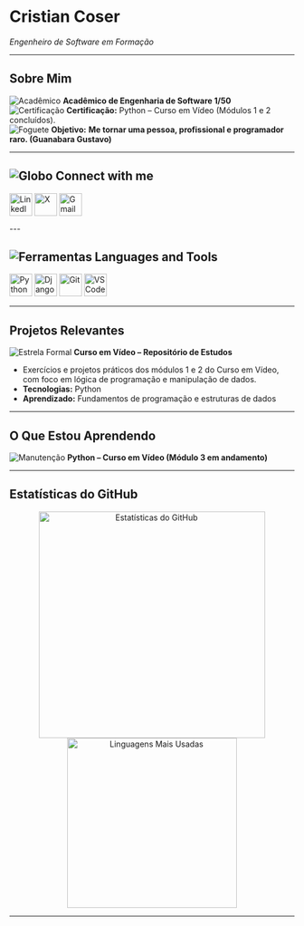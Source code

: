 # Cristian Coser  
*Engenheiro de Software em Formação*

---

## Sobre Mim  
![Acadêmico](https://img.icons8.com/color/26/000000/student-male.png) **Acadêmico de Engenharia de Software 1/50**    
![Certificação](https://img.icons8.com/color/26/000000/certificate.png) **Certificação:** Python – Curso em Vídeo (Módulos 1 e 2 concluídos).  
![Foguete](https://img.icons8.com/color/26/000000/rocket.png) **Objetivo:** **Me tornar uma pessoa, profissional e programador raro. (Guanabara Gustavo)**  

---

## ![Globo](https://img.icons8.com/color/26/000000/globe--v1.png) Connect with me  
<p align="left">
<a href="https://www.linkedin.com/in/tiago-cristian-coser-207617356/" target="_blank"><img align="center" src="https://img.icons8.com/color/40/000000/linkedin.png" alt="LinkedIn" width="40" height="40"/></a>  
<a href="https://x.com/criscoserr" target="_blank"><img align="center" src="https://img.icons8.com/color/40/000000/twitterx.png" alt="X" width="40" height="40"/></a>  
<a href="mailto:cosertiago@gmail.com"><img align="center" src="https://img.icons8.com/color/40/000000/gmail.png" alt="Gmail" width="40" height="40"/></a>  
</p>
---

## ![Ferramentas](https://img.icons8.com/ios-filled/26/4a90e2/settings.png) Languages and Tools  
<p align="left">
<a href="https://www.python.org" target="_blank" rel="noreferrer"><img src="https://img.icons8.com/color/40/000000/python.png" alt="Python" width="40" height="40"/></a>  
<a href="https://www.djangoproject.com/" target="_blank" rel="noreferrer"><img src="https://img.icons8.com/color/40/000000/django.png" alt="Django" width="40" height="40"/></a>  
<a href="https://git-scm.com/" target="_blank" rel="noreferrer"><img src="https://img.icons8.com/color/40/000000/git.png" alt="Git" width="40" height="40"/></a>  
<a href="https://code.visualstudio.com/" target="_blank" rel="noreferrer"><img src="https://img.icons8.com/color/40/000000/visual-studio-code-2019.png" alt="VSCode" width="40" height="40"/></a>  
</p>
  

---

## Projetos Relevantes  
![Estrela Formal](https://img.icons8.com/ios-filled/20/4a90e2/star--v1.png) **Curso em Vídeo – Repositório de Estudos**  
- Exercícios e projetos práticos dos módulos 1 e 2 do Curso em Vídeo, com foco em lógica de programação e manipulação de dados.  
- **Tecnologias:** Python  
- **Aprendizado:** Fundamentos de programação e estruturas de dados  


---

## O Que Estou Aprendendo  
![Manutenção](https://img.icons8.com/color/26/000000/maintenance.png) **Python – Curso em Vídeo (Módulo 3 em andamento)**  

---

## Estatísticas do GitHub  
<div align="center">
  <img src="https://github-readme-stats.vercel.app/api?username=devcoser&show_icons=true&theme=default" alt="Estatísticas do GitHub" width="400"/>  
  <br>  
  <img src="https://github-readme-stats.vercel.app/api/top-langs/?username=devcoser&layout=compact&theme=default" alt="Linguagens Mais Usadas" width="300"/>
</div>

---
